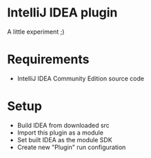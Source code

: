 # IntelliJ IDEA plugin
A little experiment ;)

# Requirements
- IntelliJ IDEA Community Edition source code

# Setup
- Build IDEA from downloaded src
- Import this plugin as a module
- Set built IDEA as the module SDK
- Create new "Plugin" run configuration
